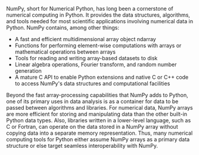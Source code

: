NumPy, short for Numerical Python, has long been a cornerstone of numerical computing in Python. It provides the data structures, algorithms, and tools needed for most scientific applications involving numerical data in Python. NumPy contains, among other things:

* A fast and efficient multidimensional array object ndarray
* Functions for performing element-wise computations with arrays or mathematical operations between arrays
* Tools for reading and writing array-based datasets to disk
* Linear algebra operations, Fourier transform, and random number generation
* A mature C API to enable Python extensions and native C or C++ code to access NumPy's data structures and computational facilities

Beyond the fast array-processing capabilities that NumPy adds to Python, one of its primary uses in data analysis is as a container for data to be passed between algorithms and libraries. For numerical data, NumPy arrays are more efficient for storing and manipulating data than the other built-in Python data types. Also, libraries written in a lower-level language, such as C or Fortran, can operate on the data stored in a NumPy array without copying data into a separate memory representation. Thus, many numerical computing tools for Python either assume NumPy arrays as a primary data structure or else target seamless interoperability with NumPy.